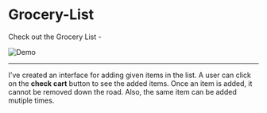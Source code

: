 # Grocery-List
Check out the Grocery List -

![Demo](https://user-images.githubusercontent.com/45707143/120310967-9571bd00-c2f4-11eb-9947-64073464146c.gif)
<hr>
I've created an interface for adding given items in the list.
A user can click on the <b>check cart</b> button to see the added items. 
Once an item is added, it cannot be removed down the road. Also, the same item can be added mutiple times.
